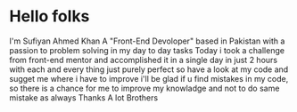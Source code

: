 # Hello folks
  I'm Sufiyan Ahmed Khan A "Front-End Devoloper" based in Pakistan with a passion to problem solving in my day to day tasks Today i took a challenge from front-end mentor and accomplished it in a single day in just 2 hours with each and every thing just purely perfect so have a look at my code and sugget me where i have to improve i'll be glad if u find mistakes in my code, so there is a chance for me to improve my knowladge and not to do same mistake as always
  Thanks A lot Brothers